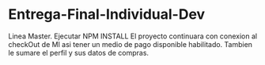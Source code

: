 # Entrega-Final-Individual-Dev
Linea Master. Ejecutar NPM INSTALL
El proyecto continuara con conexion al checkOut de Ml asi tener un medio de pago disponible habilitado. Tambien le sumare el perfil y sus datos de compras.
